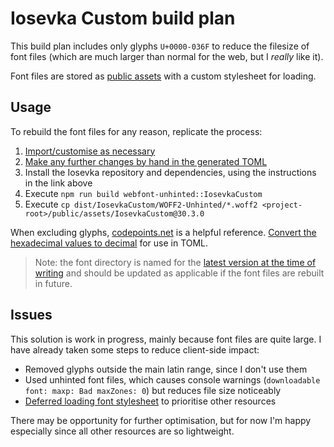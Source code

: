 # Iosevka Custom build plan

This build plan includes only glyphs `U+0000-036F` to reduce the filesize of font files (which are much larger than normal for the web, but I _really_ like it).

Font files are stored as [public assets](../../public/assets/IosevkaCustom@30.3.0/) with a custom stylesheet for loading.

## Usage

To rebuild the font files for any reason, replicate the process:

1. [Import/customise as necessary](https://typeof.net/Iosevka/customizer)
2. [Make any further changes by hand in the generated TOML](https://github.com/be5invis/Iosevka/blob/main/doc/custom-build.md)
3. Install the Iosevka repository and dependencies, using the instructions in the link above
4. Execute `npm run build webfont-unhinted::IosevkaCustom`
5. Execute `cp dist/IosevkaCustom/WOFF2-Unhinted/*.woff2 <project-root>/public/assets/IosevkaCustom@30.3.0`

When excluding glyphs, [codepoints.net](https://codepoints.net/basic_multilingual_plane) is a helpful reference. [Convert the hexadecimal values to decimal](https://www.rapidtables.com/convert/number/hex-to-decimal.html) for use in TOML.

> Note: the font directory is named for the [latest version at the time of writing](https://github.com/be5invis/Iosevka/releases/tag/v30.3.0) and should be updated as applicable if the font files are rebuilt in future.

## Issues

This solution is work in progress, mainly because font files are quite large. I have already taken some steps to reduce client-side impact:

- Removed glyphs outside the main latin range, since I don't use them
- Used unhinted font files, which causes console warnings (`downloadable font: maxp: Bad maxZones: 0`) but reduces file size noticeably
- [Deferred loading font stylesheet](https://stackoverflow.com/a/65076370) to prioritise other resources

There may be opportunity for further optimisation, but for now I'm happy especially since all other resources are so lightweight.
